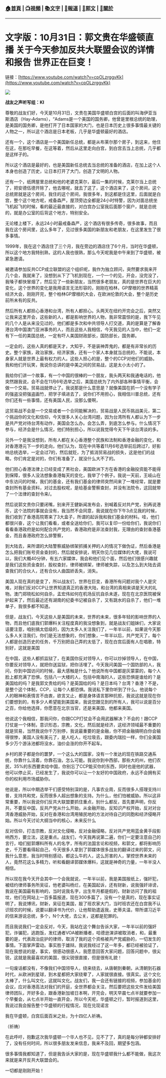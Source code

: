 ###  [:house:首頁](https://github.com/ourhimalayas/home) | [:tv:視頻](https://github.com/ourhimalayas/videos) | [:books:文字](https://github.com/ourhimalayas/txt) | [:newspaper:報道](https://github.com/ourhimalayas/news) | [:eagle:郭文](https://github.com/ourhimalayas/guomedia) | [:pray:關於](https://github.com/ourhimalayas/home/tree/master/about)
---
# 文字版：10月31日：郭文贵在华盛顿直播 关于今天参加反共大联盟会议的详情和报告 世界正在巨变！<u></u><sub></sub><sup></sup><strike></strike>
<u></u><sub></sub><sup></sup><strike></strike>  

链接：[https://www.youtube.com/watch?v=cpOLzrggvKk](https://www.youtube.com/watch?v=cpOLzrggvKk)



[![](https://3.bp.blogspot.com/-CitkbYuh4lE/W9qF0F-cJ9I/AAAAAAAABGw/px05ItBrkLY_NjhBYY8wqhRPFBIPFJuUgCLcBGAs/s400/1031-1.PNG)](https://3.bp.blogspot.com/-CitkbYuh4lE/W9qF0F-cJ9I/AAAAAAAABGw/px05ItBrkLY_NjhBYY8wqhRPFBIPFJuUgCLcBGAs/s1600/1031-1.PNG)
  

**战友之声听写组：KI**
  

尊敬的战友们好，今天是10月31日，文贵在美国华盛顿白宫的后面的叫海伊亚当斯酒店（Hay-Adams），“Adams是一个美国的国务卿，他曾是里根总统的助理，是美国的国务卿，是他打开了日本国家的大门，也是日本历史上很多事情最关键的人物之一，所以这个酒店是日本老板，几乎是华盛顿最好的酒店。
  

还有一个，这个酒店是一个美国新任总统，都是从布莱尔那个房子，到这来，他住在这，在那吃早餐，在这等着，然后从这里走向白宫，到白宫去当上总统，几乎都是这样子的。
  

所以这个酒店是最好的，也是美国新任总统去当总统的准备的酒店，在加上这个人本身也创造了历史，让日本打开了大门，创造了文明的人物。
  

还有一个，纸牌屋里总统和他的老婆克莱尔，最后一集的时候，克莱尔当上总统了，把安德伍德开除了，他去哪呢，就去了这了，这个酒店来了，这个房间，这个总统房就是这个房间，我住的这个房间，我很多年，到这都是住这里，后面就是白宫，整个这个地方呢，戒备森严，屋顶旁边全都是24小时特警，因为对面总统坐飞机起飞的时候，看的最近最直接的，对白宫办公室我后面那个窗户，就是总统的，就是办公室的后背这个地方，特别安全。
  

无论楼上楼下，永远24小时最戒备森严，这个酒店有很多传奇，很多故事，而且我在这个房间里，这么多年了，见过很多美国的新朋友和老朋友，在这里发生了很多事情。
  

1999年，我在这个酒店住了三个月，我在旁边的酒店住了6个月，当时在华盛顿，所以这个地方我特别熟，这的人我也很熟，那么今天呢我是中午来到了华盛顿，被紧急邀请。
  

被邀请参加反共CCP成立联盟的这个组织呢，我作为独立顾问，突然要求我来开几个会，我就来了，没想到从下了飞机到现在，一个一个的见，开会，没完没了，我嗓子都快冒烟了，然后见了一些新朋友，当然很多老朋友，真的是世界在巨大的变化，这个世界的变化是我用语言无法形容的，刚刚在柏林，GP摩根的世界精英经济大会，刚刚开完，整个柏林GP摩根的大会，在欧洲伦敦的大会，整个是历史前所未有的反共。
  

然后所有人都担心香港和台湾，所有人都担心。头两天在纽约开完会之后，突然又让我来这里开会，这些新的人，都是影响世界的人物，我非常震惊的是，我下午见的几个人是从来没见过的，他们都是多次和中共领导人打交道，真的是算是了解香港台湾中国澳门亚洲事务的人，而且这些人我相信，今天我见的人当中，他们一定有下一任的美国总统，一定有吓人美国财政部长，国防部长，国务卿。
  

一定会的，这些人真的都是天才，大知乎，不是装神弄鬼的，都是有非常长的历史。整个家族，政治家族，经济家族，还有一个家人本身就当总统的，不能说，本身家人就是世界上最有权力的人。这些人担心的是，整个的CCP对他们的威胁。我和他们开玩笑，我说你总讲的是中美之间的贸易战，这是太小太小的了。
  

我给你们讲一个故事，有一个中国的很棒的一个朋友，我头两天和我通电话的，他突然跟我说，会不会在11月6号选举之后，美国总统为了内外部各种事情平衡，会做一个交易。贸易战就停止了。我说那是什么意思是？就像美国在抓一个没有学子的强盗没把强盗画竹，把学子填进去了，说你们不用担心，我相信川普总统，还有你们还有一些事情，还有美国人民，没那么傻啊，
  

这贸易战不会是一个交易或者一个合同能解决的，贸易战是人民币挑战美元，第二个挑战你的文化和信仰，今天很多人关心台湾问题，因为台湾所有人都认为下一步是共产党对待台湾有动作，美国会怎么办。会怎么弄，到底怎么参与。什么情况下参与，经济会是什么情况，他们特别担心，所以说我觉得今天下午谈台湾谈的多。
  

另外一个是我没想到，所有人都在关心香港整个民族和法制和香港金融的变化，和对香港港元下一步的走向，他们认为，现在中共等着11月6号选举前后跨过7，好影响总统选举，一定会过7的，然后就贬，为了抵消贸易战的损失，这是他们的战略，你们肯定是对的，你们有准备了，就没什么大不了的。
  

他们担心香港法律上已经变成了黑社会，美国欧洲下方在香港的金融投资能不能得到保障，很多人没法想象香港每天的变化，我举了个例子。我说一天前，王岐山在中东访问的时候，我们的基金，还有我们基金的律师突然间来了一堆经常，就是要查封所有基金资料，对过去股权呢，是给基金警察查封，并没有法院令，这回就带了一个法律的查封令来/。
  

然后说郭文贵你只要闭嘴，别来开王健新闻发布会，别喊着反对共产党，别再说港币，这个法院的事就会没有，我当然不会同意，我说就在你下午3点见我的时候，我们收到了香港高院寄来了3大盒子，所谓的起诉我和我们基金的材料。哇，他们都很兴奋，这个让我们看看，或者全送给你们，我可以复印一份给你们，我说你们看看香港政府是如何配合共产党的，香港政府是非法查封我，无理由的查封香港基金，而且香港政府怎么排警察，
  

到大陆去，来所谓的大陆警察威胁绑架抓捕关押的人的情况下做伪证，然后香港是怎么把我们账号资金查封的，然后就安排说，明天你见几位媒体的大佬，我说可以，我们大概40分钟，有五六家媒体，我会和他们见个面，然后他们很感兴趣就是我们这些资金查封，股权查封，律师被绑架，律师被失踪，以及怎么到大陆去调查我们的合伙人，还有合伙人曲国娇丢失，消失。
  

美国人现在真的是变了，所以战友们，世界在巨变，香港所有问题对我个人是灾难，对我们反对CCP让世界知道真正的香港大陆，和台湾的真相来讲是天大的礼物。澳门郑晓松如何自杀，孟宏伟如何在机场反抗自杀未遂，现在在北京医院被保护起来了，然后最近还有湖南的纪委书记被自杀了，又有跳水的自杀了，他们一堆单子，我很多都不知道。
  

但是，战友们，今天这些人是美国的未来，世界的未来，很多年轻的影响世界的人物，而且他们底我们郭爆料关注程度真的我没想象到，就是战友们姐妹们，大家说话要注意，咱别搞太低级的，因为太多人关注我们了，一年半以前，如果说今天那么多人关注我们，你们是无法想象的，你们想象，一年半以后，共产党灭了，每个人都是创造历史的任务，千万别把自己弄的太低了，现在白宫后面有人在唱歌，特别好，这就是美国
  

在中国，这些人都抓监狱了，在美国你反对领导人，你可以炒掉领导人，在中国，你要反对领导人，就把你送监狱，把你活埋了。今天我问美国一个国防部的人，我问，你到中国访问的时候，最大感触是什么？他说所有中国都是灰蒙蒙的，每个人脸上都充满了恐惧，包括八一大楼的人，包括中南海的人，这些恐惧是谁给的？是美国给的吗？是我郭文贵给的吗？是英国给的吗？是日本吗？台湾？香港？不是，是整个这个体制，CCP，让每个人都恐惧。我说私下里你听到了什么。他说每个人的眼神和表情言不由衷，欲言又止，都是身体语言那种抗拒，我说这就是现在你们要想到的，有多少人希望能到美国来，我说您跟见到的所有人，我可以说是百分之百，你给他选择，你愿意在北京当官，还是来美国，他都来美国。
  

他说这个我相信，那我问你，你跟CCP打仗会不会用武器解决？不会的！跟CCP打仗是一个体制，意识形态，宗教，文化，然后就是经济，这经济领域最不重要的就是贸易，当然我说你千万别停，我说最重要的是金融，你不把金融搞明白你会输得很惨，美国人没有美元了，是人吃人，吃垃圾去，跟委内瑞拉一样，你们全美国多少万个游泳池都将没水，油价会涨的你开不起车。
  

乡村的房子都是你的噩梦，一个这么大的国家，没有一个发达的现在铁路交通系统，你靠什么活着，你靠石油，怎么可能。我说你到中西部，那些大的州，他们农民，35%的东西要卖给中国，你别忘了CCP能买你的东西，同时也是他的武器，他可以停止买，已经发生了，我说你可以让一个友好的中国政府，永远不会拥有买你的权利用市场威胁你。
  

他说是，所以中期选举干们感受特别深的是，凡事农业周，反而很多人搭理支持川普，支持共和党，反而很多人超出想象的支持。为什么，他们怕被威胁。所以这非常重要，所以我说你们反共大联盟要抓住重点，别什么都反，首先要声明，你反共，不要反中国，反共产党从什么开始，从金融开始，反知识产权开始，反对对台湾香港威胁开始，反对在香港和台湾用殖民地的方法对待自己的同胞和经济侵略开始。所以今天讨论大纲当中的核心，未来反什么
  

反对信仰，打击宗教，反对文化侵略，反对金融侵略，反对共产党用蓝金黄手段影响西方，要立法，这是重点。战友们，今天我再说第二遍，你们一定要注意自己的言行，咱们挺郭爆料所有人的名字，所有的法国言论和视频，和郭文，都将影响历史，千万要看得起自己，今天很多人拿到了郭媒体很多战友的翻译过来的郭文，问我什么意思，我当时特别感动，都这么牛的人，这么厉害的人，掌控世界未来的人，竟然花这么多精力，听和看翻译郭媒体爆料，这就是神奇的力量，一年半没人相信。
  

所以现在我今天开会其中一个会我就说，一年半以前，我是美国报纸上，强奸犯，被纽约律师事务所吴征，他老婆叫杨烂，在美国起诉，还有财新，说我强奸诽谤，我说在美国最有影响的，当时说我名字，出生年月都是假的，财新访问了我的祖坟，他们在网站上一百多篇报道，现在300多篇了，没有一个是真的，现在事实证明了，我说博讯，财新，吴征在美国，敲了班农家大门，当时班农还在白宫我不认识班农的时候，说要以翻译书为代价，让他帮助遣返我，史蒂夫温，带所谓习近平的信来游说总统，多个，N个大佬，去公关，这都是犯罪的。
  

而且我说我们一定会反对，今天，我站在这个舞台告诉大家，一年半以前的强奸犯，诈骗犯，逃跑饭，发红通者VOA被断播者，哈德逊演讲被取消者，和，最重要的是，代表政治庇护的律师，取消了我的这个资格被共产党威胁的，一切发生的事情。下面掌声雷动。事实胜于雄辩。我说我经过了这一年多，都已经被验证了，现在我想说的是，事实，很感动很感人，我愿意回答大家问题，回答问题中，很尖锐，这就是我最喜欢的美国，很尖锐很直接，但是很有礼貌！
  

一句废话都没有，不像我们中国领导人，绕来绕去，从唐朝到秦朝，从清朝到石器时代，从欧洲到星球，到木星都把大家绕晕了，人家就很直接。很真实。这个文化太棒了，什么叫文化，这就叫文化。战友们，我一会还有链接的视频，参加基金的会议，应对香港高法对我们的开庭，全世界都会关注，然后要把这些文件发给美国律师团队，开好多会，跟香港新加坡日本啊，开完会，明天早晨七点半就要参加一个早餐会，从七点半开始一直开会，所以今天呢，华盛顿之行，暂时报道到这里，我说过我会报告整个华盛顿的行程情况，现在兑现诺言
  

我在华盛顿，白宫后面百米之处，为十四亿人祈祷。
  

（祈祷）
  

在此呼吁，抱歉这次我华盛顿一个华人也不见，见不了了，真的是每分钟都安排好了，没有任何时间，所以很多朋友发来信息，我来不及回，期望多包涵。
  

很多事情我都知道了，但是我告诉大家的是，现在华盛顿我什么都不能做，我这次来就是来开反共大联盟会的。
  

一切都是刚刚开始！
<u></u><sub></sub><sup></sup><strike></strike>